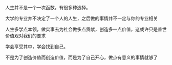 人生并不是一个一次函数，有很多种选择。

大学的专业并不决定了一个人的人生，之后做的事情并不一定与你的专业相关

人生多学点本领，做实事去为社会做多点贡献，创造多一点价值，这或许只是普世价值观对我们的要求

学会享受其中，学会找到自己。

不是为了创造价值而创造价值，而是为了自己开心，做点有意义的事情就够了
